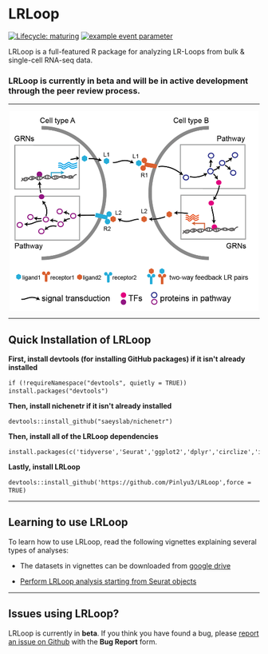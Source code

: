 # LRLoop
 [![Lifecycle: maturing](https://img.shields.io/badge/lifecycle-maturing-blue.svg)](https://www.tidyverse.org/lifecycle/#maturing) [![example event parameter](https://github.com/Pinlyu3/LRLoop/actions/workflows/R-CMD-check.yaml/badge.svg)](https://github.com/Pinlyu3/LRLoop/actions/workflows/R-CMD-check.yaml)


LRLoop is a full-featured R package for analyzing LR-Loops from bulk & single-cell RNA-seq data.

### LRLoop is currently in beta and will be in active development through the peer review process.

<hr>

<div  align="center">
<img src="Figures/LRLoops1.png" width = "500" height = "400" alt="LRLoops" align=center />
</div>

<hr>

## Quick Installation of LRLoop

**First, install devtools (for installing GitHub packages) if it isn't already installed**
```{r}
if (!requireNamespace("devtools", quietly = TRUE)) install.packages("devtools")
```

**Then, install nichenetr if it isn't already installed**
```{r}
devtools::install_github("saeyslab/nichenetr")
```

**Then, install all of the LRLoop dependencies**
```{r}
install.packages(c('tidyverse','Seurat','ggplot2','dplyr','circlize','igraph','RColorBrewer','writexl','pheatmap'))
```

**Lastly, install LRLoop**
```{r}
devtools::install_github('https://github.com/Pinlyu3/LRLoop',force = TRUE)
```

<hr>

## Learning to use LRLoop
To learn how to use LRLoop, read the following vignettes explaining several types of analyses:
- The datasets in vignettes can be downloaded from [google drive](https://drive.google.com/drive/folders/1WV0iSlAXCUwSZMSBnzsHdZc26RuyfunC?usp=sharing)

- [Perform LRLoop analysis starting from Seurat objects](vignettes/Main.md)





<hr>

## Issues using LRLoop?

LRLoop is currently in __beta__. If you think you have found a bug, please [report an issue on Github](https://github.com/Pinlyu3/LRLoop/issues) with the __Bug Report__ form.






